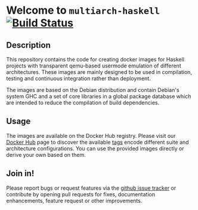 # Welcome to `multiarch-haskell` [![Build Status](https://travis-ci.org/skeuchel/multiarch-haskell.svg?branch=master)](https://travis-ci.org/skeuchel/multiarch-haskell)


## Description

This repository contains the code for creating docker images for Haskell projects with transparent qemu-based usermode emulation of different architectures. These images are mainly designed to be used in compilation, testing and continuous integration rather than deployment.

The images are based on the Debian distribution and contain Debian's system GHC and a set of core libraries in a global package database which are intended to reduce the compilation of build dependencies.


## Usage

The images are available on the Docker Hub registry. Please visit our [Docker Hub](https://hub.docker.com/r/skeuchel/multiarch-haskell/) page to discover the available [tags](https://hub.docker.com/r/skeuchel/multiarch-haskell/tags/) encode different suite and architecture configurations. You can use the provided images directly or derive your own based on them.


## Join in!

Please report bugs or request features via the [github issue tracker](http://github.com/skeuchel/multiarch-haskell/issues) or contribute by opening pull requests for fixes, documentation enhancements, feature request or other improvements.
